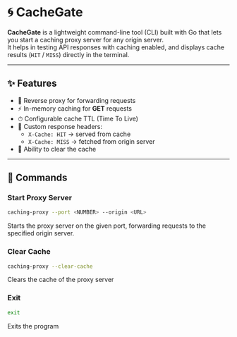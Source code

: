 # 🌀 CacheGate

**CacheGate** is a lightweight command-line tool (CLI) built with Go that lets you start a caching proxy server for any origin server.  
It helps in testing API responses with caching enabled, and displays cache results (`HIT` / `MISS`) directly in the terminal.

---

## ✨ Features
- 🔄 Reverse proxy for forwarding requests
- ⚡ In-memory caching for **GET** requests
- ⏱ Configurable cache TTL (Time To Live)
- 📝 Custom response headers:
  - `X-Cache: HIT` → served from cache
  - `X-Cache: MISS` → fetched from origin server
- 🧹 Ability to clear the cache
---

## 🚀 Commands

### Start Proxy Server
```bash
caching-proxy --port <NUMBER> --origin <URL>
```

Starts the proxy server on the given port, forwarding requests to the specified origin server.

### Clear Cache
```bash
caching-proxy --clear-cache
```

Clears the cache of the proxy server

### Exit
```bash
exit
```

Exits the program
